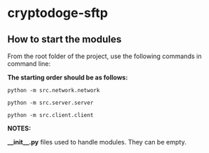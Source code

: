 # cryptodoge-sftp

## How to start the modules

From the root folder of the project, use the following commands in command line:

**The starting order should be as follows:**

`python -m src.network.network`

`python -m src.server.server`

`python -m src.client.client`

**NOTES:**

**\_\_init\_\_.py** files used to handle modules. They can be empty.
